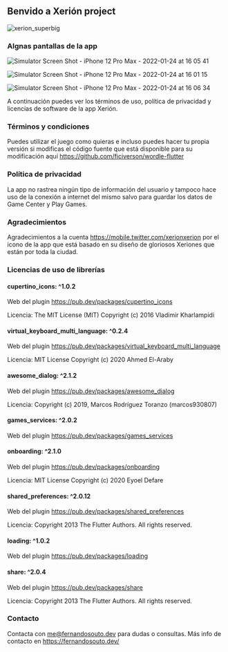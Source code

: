 ## Benvido a Xerión project

![xerion_superbig](https://user-images.githubusercontent.com/12527053/150801054-51d2b84b-f24a-4cf8-8663-62bd6f20e3a7.png)

### Algnas pantallas de la app

![Simulator Screen Shot - iPhone 12 Pro Max - 2022-01-24 at 16 05 41](https://user-images.githubusercontent.com/12527053/150808412-6195f4b9-294e-46c1-9ed6-650461b9ef52.png)

![Simulator Screen Shot - iPhone 12 Pro Max - 2022-01-24 at 16 01 15](https://user-images.githubusercontent.com/12527053/150807951-335dbffc-260f-4591-8d2e-4aabbc36bbfc.png)

![Simulator Screen Shot - iPhone 12 Pro Max - 2022-01-24 at 16 06 34](https://user-images.githubusercontent.com/12527053/150808530-cd1f338c-7744-4a06-bdbf-a93f1a2071aa.png)

A continuación puedes ver los términos de uso, política de privacidad y licencias de software de la app Xerión.

### Términos y condiciones 

Puedes utilizar el juego como quieras e incluso puedes hacer tu propia versión si modificas el código fuente que está disponible para su modificación aquí https://github.com/ficiverson/wordle-flutter

### Política de privacidad

La app no rastrea ningún tipo de información del usuario y tampoco hace uso de la conexión a internet del mismo salvo para guardar los datos de Game Center y Play Games.

### Agradecimientos 

Agradecimientos a la cuenta https://mobile.twitter.com/xerionxerion por el icono de la app que está basado en su diseño de gloriosos Xeriones que están por toda la ciudad.

### Licencias de uso de librerías

#### cupertino_icons: ^1.0.2

Web del plugin https://pub.dev/packages/cupertino_icons

Licencia: The MIT License (MIT) Copyright (c) 2016 Vladimir Kharlampidi

#### virtual_keyboard_multi_language: ^0.2.4

Web del plugin https://pub.dev/packages/virtual_keyboard_multi_language

Licencia: MIT License Copyright (c) 2020 Ahmed El-Araby

#### awesome_dialog: ^2.1.2

Web del plugin https://pub.dev/packages/awesome_dialog

Licencia: Copyright (c) 2019, Marcos Rodríguez Toranzo (marcos930807)

#### games_services: ^2.0.2

Web del plugin https://pub.dev/packages/games_services


#### onboarding: ^2.1.0

Web del plugin https://pub.dev/packages/onboarding

Licencia: MIT License Copyright (c) 2020 Eyoel Defare

#### shared_preferences: ^2.0.12

Web del plugin https://pub.dev/packages/shared_preferences

Licencia: Copyright 2013 The Flutter Authors. All rights reserved.

#### loading: ^1.0.2

Web del plugin https://pub.dev/packages/loading

#### share: ^2.0.4

Web del plugin https://pub.dev/packages/share

Licencia: Copyright 2013 The Flutter Authors. All rights reserved.

### Contacto

Contacta con me@fernandosouto.dev para dudas o consultas. Más info de contacto en https://fernandosouto.dev/

